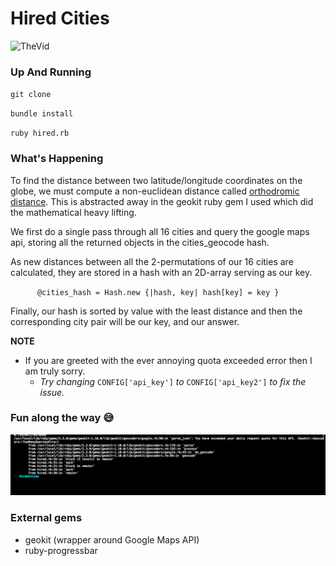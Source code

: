 # Hired Cities

![TheVid](http://res.cloudinary.com/dfkrjl3pb/image/upload/v1478154799/hired_gif.gif)

### Up And Running

`git clone`

`bundle install`

`ruby hired.rb`



### What's Happening

To find the distance between two latitude/longitude coordinates on the globe,
we must compute a non-euclidean distance called [orthodromic distance](https://www.wikiwand.com/en/Great-circle_distance).
This is abstracted away in the geokit ruby gem I used which did the mathematical heavy lifting.

We first do a single pass through all 16 cities and query the google maps api, storing
all the returned objects in the cities_geocode hash.

As new distances between all the 2-permutations of our 16 cities are calculated,
they are stored in a hash with an 2D-array serving as our key.

`		@cities_hash = Hash.new {|hash, key| hash[key] = key } `

Finally, our hash is sorted by value with the least distance and then
the corresponding city pair will be our key, and our answer.




**NOTE**

- If you are greeted with the ever annoying quota exceeded error then I am truly sorry.
	- *Try changing* `CONFIG['api_key']` *to* `CONFIG['api_key2']` *to fix the issue.*


### Fun along the way 😅

![OhNo](exceeded_quota.png)


### External gems

* geokit (wrapper around Google Maps API)
* ruby-progressbar
